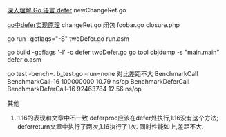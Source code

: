 
[深入理解 Go 语言 defer](https://www.zhihu.com/search?type=content&q=go%20%20defer)
newChangeRet.go

[go中defer实现原理](https://juejin.cn/post/6975686540601245709?utm_source=gold_browser_extension#comment)
changeRet.go
闭包
foobar.go
closure.php

go run -gcflags="-S" twoDefer.go
run.asm

go build -gcflags '-l' -o defer twoDefer.go
go tool objdump -s "main\.main" defer
o.asm


go test -bench=. b_test.go -run=none
对比差距不大
BenchmarkCall
BenchmarkCall-16                100000000               10.79 ns/op
BenchmarkDeferCall
BenchmarkDeferCall-16           92463784                12.56 ns/op

其他
1. 1.16的表现和文章中不一致
   deferproc应该在defer处执行,1.16没有这个方法;
   deferreturn文章中执行了两次,1.16执行了1次.
   同时性能如上,差距不大.